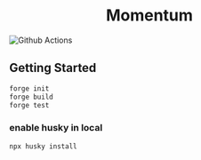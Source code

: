 # <h1 align="center"> Momentum </h1>

![Github Actions](https://github.com/momentum-co/contracts/workflows/CI/badge.svg)

## Getting Started

```sh
forge init
forge build
forge test
```

### enable husky in local

```
npx husky install
```
